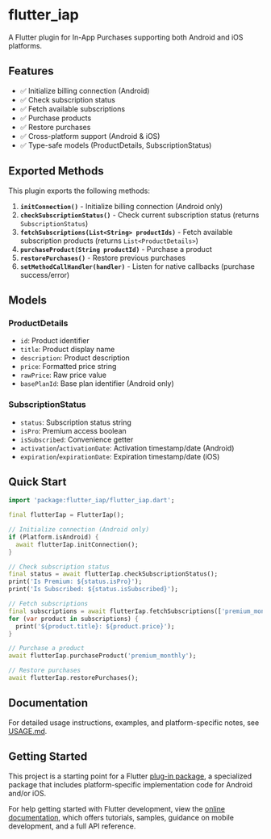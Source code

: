 # flutter_iap

A Flutter plugin for In-App Purchases supporting both Android and iOS platforms.

## Features

- ✅ Initialize billing connection (Android)
- ✅ Check subscription status
- ✅ Fetch available subscriptions
- ✅ Purchase products
- ✅ Restore purchases
- ✅ Cross-platform support (Android & iOS)
- ✅ Type-safe models (ProductDetails, SubscriptionStatus)

## Exported Methods

This plugin exports the following methods:

1. **`initConnection()`** - Initialize billing connection (Android only)
2. **`checkSubscriptionStatus()`** - Check current subscription status (returns `SubscriptionStatus`)
3. **`fetchSubscriptions(List<String> productIds)`** - Fetch available subscription products (returns `List<ProductDetails>`)
4. **`purchaseProduct(String productId)`** - Purchase a product
5. **`restorePurchases()`** - Restore previous purchases
6. **`setMethodCallHandler(handler)`** - Listen for native callbacks (purchase success/error)

## Models

### ProductDetails
- `id`: Product identifier
- `title`: Product display name
- `description`: Product description
- `price`: Formatted price string
- `rawPrice`: Raw price value
- `basePlanId`: Base plan identifier (Android only)

### SubscriptionStatus
- `status`: Subscription status string
- `isPro`: Premium access boolean
- `isSubscribed`: Convenience getter
- `activation`/`activationDate`: Activation timestamp/date (Android)
- `expiration`/`expirationDate`: Expiration timestamp/date (iOS)

## Quick Start

```dart
import 'package:flutter_iap/flutter_iap.dart';

final flutterIap = FlutterIap();

// Initialize connection (Android only)
if (Platform.isAndroid) {
  await flutterIap.initConnection();
}

// Check subscription status
final status = await flutterIap.checkSubscriptionStatus();
print('Is Premium: ${status.isPro}');
print('Is Subscribed: ${status.isSubscribed}');

// Fetch subscriptions
final subscriptions = await flutterIap.fetchSubscriptions(['premium_monthly']);
for (var product in subscriptions) {
  print('${product.title}: ${product.price}');
}

// Purchase a product
await flutterIap.purchaseProduct('premium_monthly');

// Restore purchases
await flutterIap.restorePurchases();
```

## Documentation

For detailed usage instructions, examples, and platform-specific notes, see [USAGE.md](USAGE.md).

## Getting Started

This project is a starting point for a Flutter
[plug-in package](https://flutter.dev/to/develop-plugins),
a specialized package that includes platform-specific implementation code for
Android and/or iOS.

For help getting started with Flutter development, view the
[online documentation](https://docs.flutter.dev), which offers tutorials,
samples, guidance on mobile development, and a full API reference.

